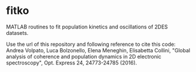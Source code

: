 # fitko
MATLAB routines to fit population kinetics and oscillations of 2DES datasets.

Use the url of this repository and following reference to cite this code:
Andrea Volpato, Luca Bolzonello, Elena Meneghin, Elisabetta Collini, "Global analysis of coherence and population dynamics in 2D electronic spectroscopy", Opt. Express 24, 24773-24785 (2016).
